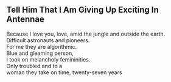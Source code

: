 Tell Him That I Am Giving Up Exciting In Antennae
-------------------------------------------------
Because I love you, love, amid the jungle and outside the earth.  
Difficult astronauts and pioneers.  
For me they are algorithmic.  
Blue and gleaming person,  
I took on melancholy femininities.  
Only troubled and to a  
woman they take on time, twenty-seven years  
